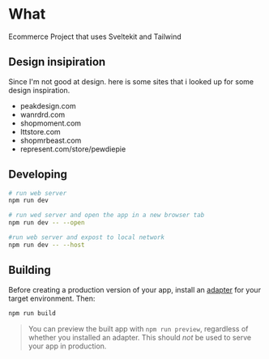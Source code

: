 # What

Ecommerce Project that uses Sveltekit and Tailwind

## Design insipiration

Since I'm not good at design. here is some sites that i looked up for some design inspiration.

- peakdesign.com
- wanrdrd.com
- shopmoment.com
- lttstore.com
- shopmrbeast.com
- represent.com/store/pewdiepie

## Developing

```bash
# run web server
npm run dev

# run wed server and open the app in a new browser tab
npm run dev -- --open

#run web server and expost to local network
npm run dev -- --host

```

## Building

Before creating a production version of your app, install an [adapter](https://kit.svelte.dev/docs#adapters) for your target environment. Then:

```bash
npm run build
```

> You can preview the built app with `npm run preview`, regardless of whether you installed an adapter. This should _not_ be used to serve your app in production.
